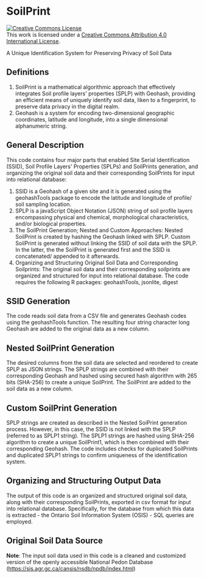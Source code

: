 # SoilPrint

<a rel="license" href="http://creativecommons.org/licenses/by/4.0/"><img alt="Creative Commons License" style="border-width:0" src="https://i.creativecommons.org/l/by/4.0/88x31.png" /></a><br />This work is licensed under a <a rel="license" href="http://creativecommons.org/licenses/by/4.0/">Creative Commons Attribution 4.0 International License</a>.

A Unique Identification System for Preserving Privacy of Soil Data

## Definitions
1.    SoilPrint is a mathematical algorithmic approach that effectively integrates Soil profile layers' properties (SPLP) with Geohash, providing an efficient means of uniquely identify soil data, liken to a fingerprint, to preserve data privacy in the digital realm. 
2.    Geohash is a system for encoding two-dimensional geographic coordinates, latitude and longitude, into a single dimensional alphanumeric string.

## General Description
This code contains four major parts that enabled Site Serial Identification (SSID), Soil Profile Layers' Properties (SPLPs) and SoilPrints generation, and organizing the original soil data and their corresponding SoilPrints for input into relational database:
1.    SSID is a Geohash of a given site and it is generated using the geohashTools package to encode the latitude and longitude of profile/ soil sampling location.
2.    SPLP is a javaScript Object Notation (JSON) string of soil profile layers encompassing physical and chemical, morphological characteristics,  and/or biological properties.
3.    The SoilPrint Generation; Nested and Custom Approaches: Nested SoilPrint is created by hashing the Geohash linked with SPLP. Custom SoilPrint is generated without linking the SSID of soil data with the SPLP. In the latter, the the SoilPrint is generated first and the SSID is concatenated/ appended to it afterwards.
4. Organizing and Structuring Original Soil Data and Corresponding Soilprints: The original soil data and their corresponding soilprints are organized and structured for input into relational database. 
The code requires the following R packages: geohashTools, jsonlite, digest

## SSID Generation
The code reads soil data from a CSV file and generates Geohash codes using the geohashTools function. The resulting four string character long Geohash are added to the original data as a new column.

## Nested SoilPrint Generation
The desired columns from the soil data are selected and reordered to create SPLP as JSON strings. The SPLP strings are combined with their corresponding Geohash and hashed using secured hash algorithm with 265 bits (SHA-256) to create a unique SoilPrint. The SoilPrint are added to the soil data as a new column.

## Custom SoilPrint Generation
SPLP strings are created as described in the Nested SoiPrint generation process. However, in this case, the SSID is not linked with the SPLP (referred to as SPLP1 string). The SPLP1 strings are hashed using SHA-256 algorithm to create a unique SoilPrint1, which is then combined with their corresponding Geohash.
The code includes checks for duplicated SoilPrints and duplicated SPLP1 strings to confirm uniqueness of the identification system.

## Organizing and Structuring Output Data
The output of this code is an organized and structured original soil data, along with their corresponding SoilPrints, exported in csv format for input into relational database. Specifically, for the database from which this data is extracted - the Ontario Soil Information System (OSIS) - SQL queries are employed. 

## Original Soil Data Source
**Note**: The input soil data used in this code is a cleaned and customized version of the openly accessible National Pedon Database (https://sis.agr.gc.ca/cansis/nsdb/npdb/index.html)

